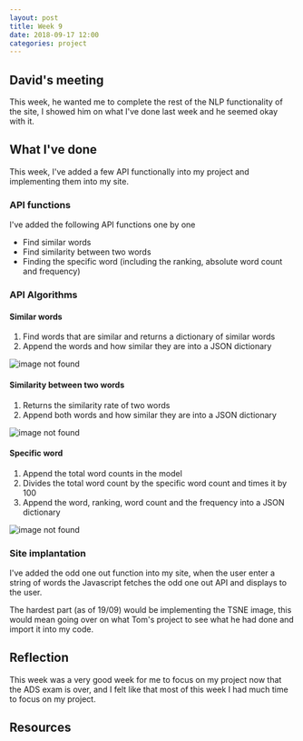 ```yaml
---
layout: post
title: Week 9
date: 2018-09-17 12:00
categories: project
---
```



## David's meeting
This week, he wanted me to complete the rest of the NLP functionality of the site, I showed him on what I've done last week and he seemed okay with it.

## What I've done
This week, I've added a few API functionally into my project and implementing them into my site.

### API functions
I've added the following API functions one by one
* Find similar words
* Find similarity between two words
* Finding the specific word (including the ranking, absolute word count and frequency)

### API Algorithms 

#### Similar words
1. Find words that are similar and returns a dictionary of similar words
2. Append the words and how similar they are into a JSON dictionary

<img src="{{ site.baseurl }}/assets/img/week9/oddoneout.PNG" alt="image not found">

#### Similarity between two words
1. Returns the similarity rate of two words
2. Append both words and how similar they are into a JSON dictionary

<img src="{{ site.baseurl }}/assets/img/week9/similarity.PNG" alt="image not found">

#### Specific word
1. Append the total word counts in the model
2. Divides the total word count by the specific word count and times it by 100
3. Append the word, ranking, word count and the frequency into a JSON dictionary

<img src="{{ site.baseurl }}/assets/img/week9/oddoneout.PNG" alt="image not found">

### Site implantation
I've added the odd one out function into my site, when the user enter a string of words the Javascript fetches the odd one out API and displays to the user.

The hardest part (as of 19/09) would be implementing the TSNE image, this would mean going over on what Tom's project to see what he had done and import it into my code.

## Reflection
This week was a very good week for me to focus on my project now that the ADS exam is over, and I felt like that most of this week I had much time to focus on my project.

## Resources